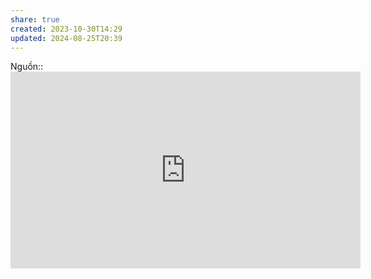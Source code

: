 ```yaml
---
share: true
created: 2023-10-30T14:29
updated: 2024-08-25T20:39
---
```

Nguồn:: <iframe width="560" height="315" src="https://www.youtube.com/embed/0BNVkMoLJxc?si=LieM__1vPX504zHK" title="YouTube video player" frameborder="0" allow="accelerometer; autoplay; clipboard-write; encrypted-media; gyroscope; picture-in-picture; web-share" referrerpolicy="strict-origin-when-cross-origin" allowfullscreen></iframe>